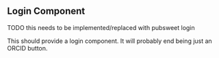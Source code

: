 ## Login Component

TODO this needs to be implemented/replaced with pubsweet login

This should provide a login component. It will probably end being just an ORCID button.
